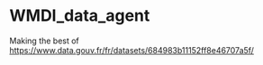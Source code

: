 # WMDI_data_agent
Making the best of https://www.data.gouv.fr/fr/datasets/684983b11152ff8e46707a5f/
